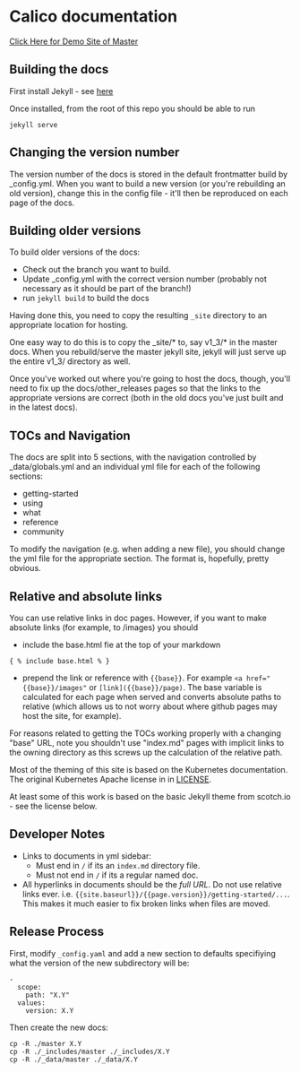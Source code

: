 ---
---
# Calico documentation
[Click Here for Demo Site of Master](https://tigera.github.io/calico-docs/)

## Building the docs

First install Jekyll - see [here](https://jekyllrb.com/)

Once installed, from the root of this repo you should be able to run

```
jekyll serve
```

## Changing the version number

The version number of the docs is stored in the default frontmatter build by _config.yml.  When you want to build a new version (or you're rebuilding an old version), change this in the config file - it'll then be reproduced on each page of the docs.

## Building older versions

To build older versions of the docs:

-  Check out the branch you want to build.
-  Update _config.yml with the correct version number (probably not necessary as it should be part of the branch!)
-  run `jekyll build` to build the docs


Having done this, you need to copy the resulting `_site` directory to an appropriate location for hosting.  

One easy way to do this is to copy the _site/* to, say v1_3/* in the master docs.  When you rebuild/serve the master jekyll site, jekyll will just serve up the entire v1_3/ directory as well.

Once you've worked out where you're going to host the docs, though, you'll need to fix up the docs/other_releases pages so that the links to the appropriate versions are correct (both in the old docs you've just built and in the latest docs).

## TOCs and Navigation
The docs are split into 5 sections, with the navigation controlled by _data/globals.yml and an individual yml file for each of the following sections:

- getting-started
- using
- what
- reference
- community

To modify the navigation (e.g. when adding a new file), you should change the yml file for the appropriate section.  The format is, hopefully, pretty obvious.

## Relative and absolute links

You can use relative links in doc pages.  However, if you want to make absolute links (for example, to /images) you should

- include the base.html fie at the top of your markdown

```
{ % include base.html % }
```

- prepend the link or reference with `{{base}}`.  For example `<a href="{{base}}/images"` or `[link]({{base}}/page)`.  The base variable is calculated for each page when served and converts absolute paths to relative (which allows us to not worry about where github pages may host the site, for example).

For reasons related to getting the TOCs working properly with a changing "base" URL, note you shouldn't use "index.md" pages with implicit links to the owning directory as this screws up the calculation of the relative path.


Most of the theming of this site is based on the Kubernetes documentation.  The original Kubernetes Apache license in in [LICENSE](LICENSE).

At least some of this work is based on the basic Jekyll theme from scotch.io - see the license below.

## Developer Notes
- Links to documents in yml sidebar:
  - Must end in `/` if its an `index.md` directory file.
  - Must not end in `/` if its a regular named doc.
- All hyperlinks in documents should be the *full URL*. Do not use relative links ever. i.e. `{{site.baseurl}}/{{page.version}}/getting-started/...`. This makes it much easier to fix broken links when files are moved.


## Release Process

First, modify `_config.yaml` and add a new section to defaults specifiying what the version of the new subdirectory will be:
```
-
  scope:
    path: "X.Y"
  values:
    version: X.Y
```

Then create the new docs:
```
cp -R ./master X.Y
cp -R ./_includes/master ./_includes/X.Y
cp -R ./_data/master ./_data/X.Y
```
